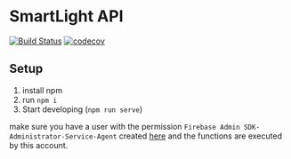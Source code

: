# SmartLight API

[![Build Status](https://travis-ci.com/adrianjost/SmartLight-API.svg?branch=master)](https://travis-ci.com/adrianjost/SmartLight-API) [![codecov](https://codecov.io/gh/adrianjost/SmartLight-API/branch/master/graph/badge.svg)](https://codecov.io/gh/adrianjost/SmartLight-API)

## Setup

1. install npm
1. run `npm i`
1. Start developing (`npm run serve`)

make sure you have a user with the permission `Firebase Admin SDK-Administrator-Service-Agent` created [here](https://console.cloud.google.com/iam-admin/iam) and the functions are executed by this account.
